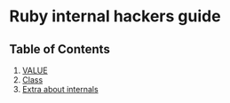 # Ruby internal hackers guide

## Table of Contents
1. [VALUE](value.md)
2. [Class](class.md)
3. [Extra about internals](interesting.md)



